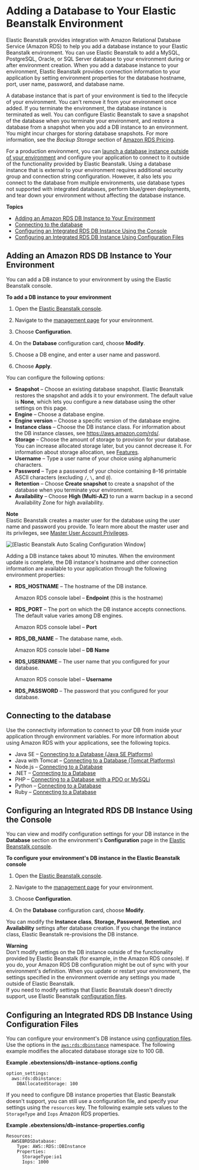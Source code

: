 # Adding a Database to Your Elastic Beanstalk Environment<a name="using-features.managing.db"></a>

Elastic Beanstalk provides integration with Amazon Relational Database Service \(Amazon RDS\) to help you add a database instance to your Elastic Beanstalk environment\. You can use Elastic Beanstalk to add a MySQL, PostgreSQL, Oracle, or SQL Server database to your environment during or after environment creation\. When you add a database instance to your environment, Elastic Beanstalk provides connection information to your application by setting environment properties for the database hostname, port, user name, password, and database name\.

A database instance that is part of your environment is tied to the lifecycle of your environment\. You can't remove it from your environment once added\. If you terminate the environment, the database instance is terminated as well\. You can configure Elastic Beanstalk to save a snapshot of the database when you terminate your environment, and restore a database from a snapshot when you add a DB instance to an environment\. You might incur charges for storing database snapshots\. For more information, see the *Backup Storage* section of [Amazon RDS Pricing](https://aws.amazon.com/rds/pricing/)\.

For a production environment, you can [launch a database instance outside of your environment](AWSHowTo.RDS.md) and configure your application to connect to it outside of the functionality provided by Elastic Beanstalk\. Using a database instance that is external to your environment requires additional security group and connection string configuration\. However, it also lets you connect to the database from multiple environments, use database types not supported with integrated databases, perform blue/green deployments, and tear down your environment without affecting the database instance\.

**Topics**
+ [Adding an Amazon RDS DB Instance to Your Environment](#environments-cfg-rds-create)
+ [Connecting to the database](#environments-cfg-rds-connect)
+ [Configuring an Integrated RDS DB Instance Using the Console](#using-features.managing.db.CON)
+ [Configuring an Integrated RDS DB Instance Using Configuration Files](#using-features.managing.db.namespace)

## Adding an Amazon RDS DB Instance to Your Environment<a name="environments-cfg-rds-create"></a>

You can add a DB instance to your environment by using the Elastic Beanstalk console\.

**To add a DB instance to your environment**

1. Open the [Elastic Beanstalk console](https://console.aws.amazon.com/elasticbeanstalk)\.

1. Navigate to the [management page](environments-console.md) for your environment\.

1. Choose **Configuration**\.

1. On the **Database** configuration card, choose **Modify**\.

1. Choose a DB engine, and enter a user name and password\.

1. Choose **Apply**\.

You can configure the following options:
+ **Snapshot** – Choose an existing database snapshot\. Elastic Beanstalk restores the snapshot and adds it to your environment\. The default value is **None**, which lets you configure a new database using the other settings on this page\.
+ **Engine** – Choose a database engine\.
+ **Engine version** – Choose a specific version of the database engine\.
+ **Instance class** – Choose the DB instance class\. For information about the DB instance classes, see [https://aws\.amazon\.com/rds/](http://aws.amazon.com/rds/)\.
+ **Storage** – Choose the amount of storage to provision for your database\. You can increase allocated storage later, but you cannot decrease it\. For information about storage allocation, see [Features](https://aws.amazon.com/rds/#features)\.
+ **Username** – Type a user name of your choice using alphanumeric characters\.
+ **Password** – Type a password of your choice containing 8–16 printable ASCII characters \(excluding `/`, `\`, and `@`\)\.
+ **Retention** – Choose **Create snapshot** to create a snapshot of the database when you terminate your environment\.
+ **Availability** – Choose **High \(Multi\-AZ\)** to run a warm backup in a second Availability Zone for high availability\.

**Note**  
Elastic Beanstalk creates a master user for the database using the user name and password you provide\. To learn more about the master user and its privileges, see [Master User Account Privileges](http://docs.aws.amazon.com/AmazonRDS/latest/UserGuide/UsingWithRDS.MasterAccounts.html)\.

![\[Elastic Beanstalk Auto Scaling Configuration Window\]](http://docs.aws.amazon.com/elasticbeanstalk/latest/dg/images/environments-cfg-rds-create.png)

Adding a DB instance takes about 10 minutes\. When the environment update is complete, the DB instance's hostname and other connection information are available to your application through the following environment properties:
+ **RDS\_HOSTNAME** – The hostname of the DB instance\.

  Amazon RDS console label – **Endpoint** \(this is the hostname\)
+ **RDS\_PORT** – The port on which the DB instance accepts connections\. The default value varies among DB engines\.

  Amazon RDS console label – **Port**
+ **RDS\_DB\_NAME** – The database name, `ebdb`\.

  Amazon RDS console label – **DB Name**
+ **RDS\_USERNAME** – The user name that you configured for your database\.

  Amazon RDS console label – **Username**
+ **RDS\_PASSWORD** – The password that you configured for your database\.

## Connecting to the database<a name="environments-cfg-rds-connect"></a>

Use the connectivity information to connect to your DB from inside your application through environment variables\. For more information about using Amazon RDS with your applications, see the following topics\.
+ Java SE – [Connecting to a Database \(Java SE Platforms\)](java-rds.md#java-rds-javase)
+ Java with Tomcat – [Connecting to a Database \(Tomcat Platforms\)](java-rds.md#java-rds-tomcat)
+ Node\.js – [Connecting to a Database](create-deploy-nodejs.rds.md#nodejs-rds-connect)
+ \.NET – [Connecting to a Database](create_deploy_NET.rds.md#dotnet-rds-connect)
+ PHP – [Connecting to a Database with a PDO or MySQLi](create_deploy_PHP.rds.md#php-rds-connect)
+ Python – [Connecting to a Database](create-deploy-python-rds.md#python-rds-connect)
+ Ruby – [Connecting to a Database](create_deploy_Ruby.rds.md#ruby-rds-connect)

## Configuring an Integrated RDS DB Instance Using the Console<a name="using-features.managing.db.CON"></a>

You can view and modify configuration settings for your DB instance in the **Database** section on the environment's **Configuration** page in the [Elastic Beanstalk console](environments-console.md)\.

**To configure your environment's DB instance in the Elastic Beanstalk console**

1. Open the [Elastic Beanstalk console](https://console.aws.amazon.com/elasticbeanstalk)\.

1. Navigate to the [management page](environments-console.md) for your environment\.

1. Choose **Configuration**\.

1. On the **Database** configuration card, choose **Modify**\.

You can modify the **Instance class**, ****Storage**, Password**, **Retention**, and **Availability** settings after database creation\. If you change the instance class, Elastic Beanstalk re\-provisions the DB instance\.

**Warning**  
Don't modify settings on the DB instance outside of the functionality provided by Elastic Beanstalk \(for example, in the Amazon RDS console\)\. If you do, your Amazon RDS DB configuration might be out of sync with your environment's definition\. When you update or restart your environment, the settings specified in the environment override any settings you made outside of Elastic Beanstalk\.  
If you need to modify settings that Elastic Beanstalk doesn't directly support, use Elastic Beanstalk [configuration files](#using-features.managing.db.namespace)\.

## Configuring an Integrated RDS DB Instance Using Configuration Files<a name="using-features.managing.db.namespace"></a>

You can configure your environment's DB instance using [configuration files](ebextensions.md)\. Use the options in the [`aws:rds:dbinstance`](command-options-general.md#command-options-general-rdsdbinstance) namespace\. The following example modifies the allocated database storage size to 100 GB\.

**Example \.ebextensions/db\-instance\-options\.config**  

```
option_settings:
  aws:rds:dbinstance:
    DBAllocatedStorage: 100
```

If you need to configure DB instance properties that Elastic Beanstalk doesn't support, you can still use a configuration file, and specify your settings using the `resources` key\. The following example sets values to the `StorageType` and `Iops` Amazon RDS properties\.

**Example \.ebextensions/db\-instance\-properties\.config**  

```
Resources:
  AWSEBRDSDatabase:
    Type: AWS::RDS::DBInstance
    Properties:
      StorageType:io1
      Iops: 1000
```